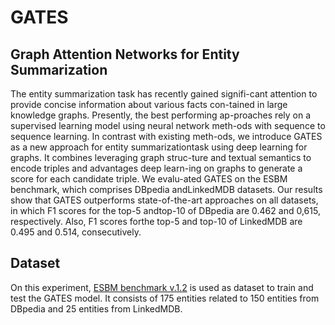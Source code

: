 # GATES
## Graph Attention Networks for Entity Summarization

The  entity  summarization  task  has  recently  gained  signifi-cant  attention  to  provide  concise  information  about  various  facts  con-tained  in  large  knowledge  graphs.  Presently,  the  best  performing  ap-proaches rely on a supervised learning model using neural network meth-ods with sequence to sequence learning. In contrast with existing meth-ods, we introduce GATES as a new approach for entity summarizationtask using deep learning for graphs. It combines leveraging graph struc-ture and textual semantics to encode triples and advantages deep learn-ing on graphs to generate a score for each candidate triple. We evalu-ated GATES on the ESBM benchmark, which comprises DBpedia andLinkedMDB datasets. Our results show that GATES outperforms state-of-the-art approaches on all datasets, in which F1 scores for the top-5 andtop-10 of DBpedia are 0.462 and 0,615, respectively. Also, F1 scores forthe top-5 and top-10 of LinkedMDB are 0.495 and 0.514, consecutively.

## Dataset

On this experiment, [ESBM benchmark v.1.2](https://github.com/nju-websoft/ESBM/tree/master/v1.2) is used as dataset to train and test the GATES model. It consists of 175 entities related to 150 entities from DBpedia and 25 entities from LinkedMDB.

